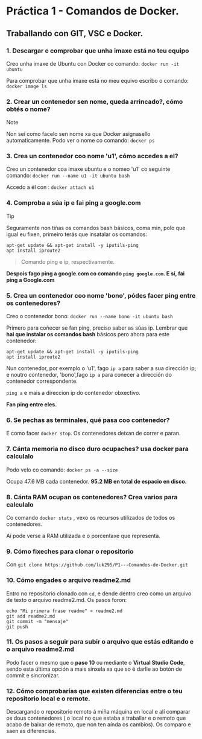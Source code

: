 # Práctica 1 - Comandos de Docker.
## Traballando con GIT, VSC e Docker.
### 1. Descargar e comprobar que unha imaxe está no teu equipo

Creo unha imaxe de Ubuntu con Docker co comando: `docker run -it ubuntu`

Para comprobar que unha imaxe está no meu equivo escribo o comando: `docker image ls`
### 2. Crear un contenedor sen nome, queda arrincado?, cómo obtés o nome?
>[!NOTE]
>Non sei como facelo sen nome xa que Docker asignasello automaticamente.
>Podo ver o nome co comando: `docker ps`
### 3. Crea un contenedor coo nome 'u1', cómo accedes a el?
Creo un contenedor coa imaxe ubuntu e o nomeo 'u1' co seguinte comando: `docker run --name u1 -it ubuntu bash` 

Accedo a él con : `docker attach u1`
### 4. Comproba a súa ip e fai ping a google.com
>[!TIP]
> Seguramente non tiñas os comandos bash básicos, coma min, polo que igual eu fixen, primeiro terás que insatalar os comandos: 
```
apt-get update && apt-get install -y iputils-ping 
apt install iproute2
```
>Comando ping e ip, respectivamente.

**Despois fago ping a google.com co comando `ping google.com`. E sí, fai ping a Google.com**

### 5. Crea un contenedor coo nome 'bono', pódes facer ping entre os contenedores?
Creo o contenedor bono: `docker run --name bono -it ubuntu bash`

Primero para coñecer se fan ping, preciso saber as súas ip.
Lembrar que **hai que instalar os comandos bash** básicos pero ahora para este contenedor:
```
apt-get update && apt-get install -y iputils-ping 
apt install iproute2
```

Nun contenedor, por exemplo o 'u1', fago `ip a` para saber a sua dirección ip; e noutro contenedor, 'bono',fago `ip a` para conecer a dirección do contenedor correspondente.

`ping a` e mais a direccion ip do contenedor obxectivo.

**Fan ping entre eles.**
### 6. Se pechas as terminales, qué pasa coo contenedor?
E como facer `docker stop`. Os contenedores deixan de correr e paran.
### 7. Cánta memoria no disco duro ocupaches? usa docker para calculalo
Podo velo co comando: `docker ps -a --size` 

Ocupa 47.6 MB cada contenedor. **95.2 MB en total de espacio en disco.**
### 8. Cánta RAM ocupan os contenedores? Crea varios para calculalo
Co comando `docker stats` , vexo os recursos utilizados de todos os contenedores.

Aí pode verse a RAM utilizada e o porcentaxe que representa.
### 9. Cómo fixeches para clonar o repositorio
Con `git clone https://github.com/luk295/P1---Comandos-de-Docker.git`
### 10. Cómo engades o arquivo readme2.md
Entro no repositorio clonado con `cd`, e dende dentro creo como un arquivo de texto o arquivo readme2.md. Os pasos foron: 
```
echo "Mi primera frase readme" > readme2.md
git add readme2.md
git commit -m "mensaje"
git push
```
### 11. Os pasos a seguir para subir o arquivo que estás editando e o arquivo readme2.md
Podo facer o mesmo que o **paso 10** ou mediante o **Virtual Studio Code**, sendo esta última opción a mais sinxela xa que so é darlle ao botón de commit e sincronizar.
### 12. Cómo comprobarías que existen diferencias entre o teu repositorio local e o remote.
Descargando o repositorio remoto á miña máquina en local e alí comparar os dous contenedores ( o local no que estaba a traballar e o remoto que acabo de baixar de remoto, que non ten aínda os cambios). Os comparo e saen as diferencias.


